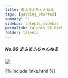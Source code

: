```yaml
---
title: まふまふちゃんねる
tags: [getting_started]
summary: ""
sidebar: talents_sidebar
permalink: talents_96.html
folder: talents
---
```



##### No.96 まふまふちゃんねる

![](https://yt3.ggpht.com/ytc/AKedOLSja5ANQvbiOPsgzxCO3Th6iBBoWKefrGiLKj_P6Q=s176-c-k-c0x00ffffff-no-rj)







{% include links.html %}

